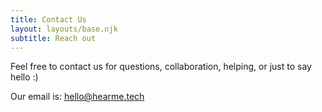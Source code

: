 ```yaml
---
title: Contact Us
layout: layouts/base.njk
subtitle: Reach out
---
```


<p>Feel free to contact us for questions, collaboration, helping, or just to say hello :)</p>
<p>Our email is: <a href="mailto:hello@hearme.tech">hello@hearme.tech</a></p>

